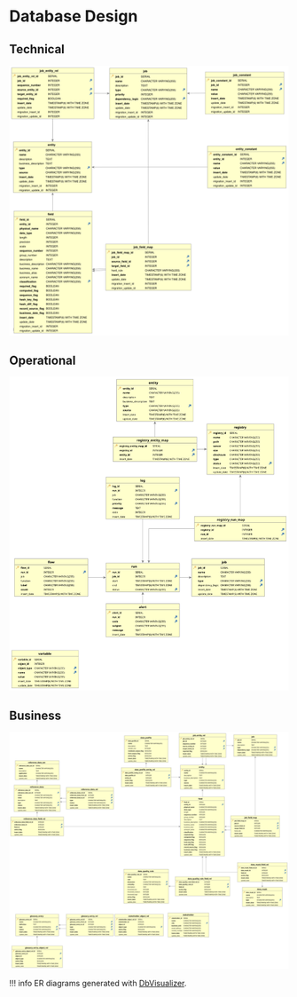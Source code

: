 # Database Design

## Technical

[![Technical ERD](./static/images/erd_technical.svg)](./static/images/erd_technical.svg)

## Operational

[![Technical ERD](./static/images/erd_operational.svg)](./static/images/erd_operational.svg)

## Business

[![Technical ERD](./static/images/erd_business.svg)](./static/images/erd_business.svg)

!!! info
    ER diagrams generated with [DbVisualizer](https://www.dbvis.com/).
